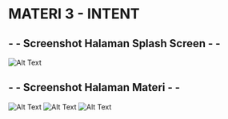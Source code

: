 # MATERI 3 - INTENT

## - - Screenshot Halaman Splash Screen - -
![Alt Text](https://github.com/christianykyo/Materi3_Intent/blob/master/3.1%20Splash.jpg)

## - - Screenshot Halaman Materi - -
![Alt Text](https://github.com/christianykyo/Materi3_Intent/blob/master/3.2%20Materi%20a.jpg)
![Alt Text](https://github.com/christianykyo/Materi3_Intent/blob/master/3.3%20Materi%20b.jpg)
![Alt Text](https://github.com/christianykyo/Materi3_Intent/blob/master/3.4%20Materi%20c.jpg)
